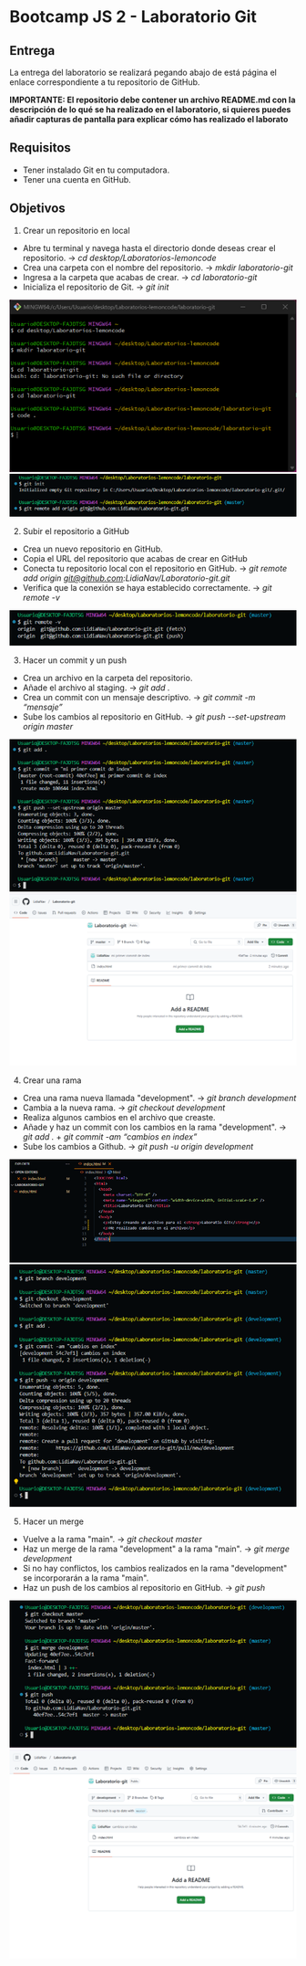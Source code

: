 # Bootcamp JS 2 - Laboratorio Git

## Entrega

La entrega del laboratorio se realizará pegando abajo de está página el enlace correspondiente a tu repositorio de GitHub.

**IMPORTANTE: El repositorio debe contener un archivo README.md con la descripción de lo qué se ha realizado en el laboratorio, si quieres puedes añadir capturas de pantalla para explicar cómo has realizado el laborato**

## Requisitos

- Tener instalado Git en tu computadora.
- Tener una cuenta en GitHub.

## Objetivos

1. Crear un repositorio en local

- Abre tu terminal y navega hasta el directorio donde deseas crear el repositorio. -> _cd desktop/Laboratorios-lemoncode_
- Crea una carpeta con el nombre del repositorio. -> _mkdir laboratorio-git_
- Ingresa a la carpeta que acabas de crear. -> _cd laboratorio-git_
- Inicializa el repositorio de Git. -> _git init_

![Crear un repositorio en local](./content/1-crear-repo.png)
![Inicializa el repositorio de Git](./content/2-subir-repo-github.png)

2. Subir el repositorio a GitHub

- Crea un nuevo repositorio en GitHub.
- Copia el URL del repositorio que acabas de crear en GitHub
- Conecta tu repositorio local con el repositorio en GitHub. -> _git remote add origin git@github.com:LidiaNav/Laboratorio-git.git_
- Verifica que la conexión se haya establecido correctamente. -> _git remote -v_

![Verifica que la conexión se haya establecido correctamente](./content/3-veficar-repo-git.png)

3. Hacer un commit y un push

- Crea un archivo en la carpeta del repositorio.
- Añade el archivo al staging. -> _git add ._
- Crea un commit con un mensaje descriptivo. -> _git commit -m “mensaje”_
- Sube los cambios al repositorio en GitHub. -> _git push --set-upstream origin master_

![Hacer un commit y un push](./content/4-commit-push.png)
![Github tras push](./content/5-github.png)

4. Crear una rama

- Crea una rama nueva llamada "development". -> _git branch development_
- Cambia a la nueva rama. -> _git checkout development_
- Realiza algunos cambios en el archivo que creaste.
- Añade y haz un commit con los cambios en la rama "development". -> _git add ._ + _git commit -am “cambios en index”_
- Sube los cambios a Github. -> _git push -u origin development_

![Cambios en index](./content/6-cambios.png)
![Crear rama](./content/7-rama.png)

5. Hacer un merge

- Vuelve a la rama "main". -> _git checkout master_
- Haz un merge de la rama "development" a la rama "main". -> _git merge development_
- Si no hay conflictos, los cambios realizados en la rama "development" se incorporarán a la rama "main".
- Haz un push de los cambios al repositorio en GitHub. -> _git push_

![Hacer un merge](./content/8-merge.png)
![Github final](./content/9-github-final.png)
